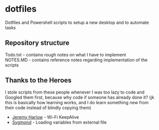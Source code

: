 # dotfiles
Dotfiles and Powershell scripts to setup a new desktop and to automate tasks

## Repository structure
Todo.txt - contains rough notes on what I have to implement\
NOTES.MD - contains reference notes regarding implementation of the scripts

## Thanks to the Heroes

I stole scripts from these people whenever I was too lazy to code and Googled them first, because why code if someone has already done it? (jk this is basically how learning works, and I do learn something new from their code instead of blindly copying them)

- [Jeremy Harlow](http://www.jeremyharlow.net/automatic-wi-fi-connectivity-checker-reconnect-script/) - Wi-Fi KeepAlive
- [Sygmond](https://stackoverflow.com/a/54718259) - Loading variables from external file
